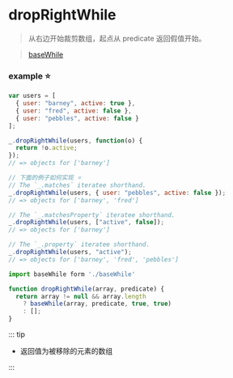 # dropRightWhile

> 从右边开始裁剪数组，起点从 predicate 返回假值开始。

> [baseWhile](/lodash/baseWhile.md)

### example ⭐️

```js
var users = [
  { user: "barney", active: true },
  { user: "fred", active: false },
  { user: "pebbles", active: false }
];

_.dropRightWhile(users, function(o) {
  return !o.active;
});
// => objects for ['barney']

// 下面的例子如何实现 ⭐️
// The `_.matches` iteratee shorthand.
_.dropRightWhile(users, { user: "pebbles", active: false });
// => objects for ['barney', 'fred']

// The `_.matchesProperty` iteratee shorthand.
_.dropRightWhile(users, ["active", false]);
// => objects for ['barney']

// The `_.property` iteratee shorthand.
_.dropRightWhile(users, "active");
// => objects for ['barney', 'fred', 'pebbles']
```

```js
import baseWhile form './baseWhile'

function dropRightWhile(array, predicate) {
  return array != null && array.length
    ? baseWhile(array, predicate, true, true)
    : [];
}
```

::: tip

- 返回值为被移除的元素的数组

:::
